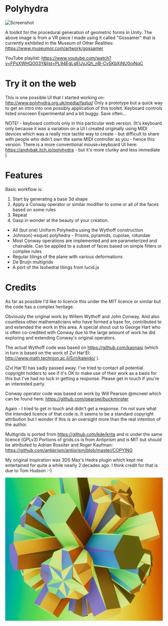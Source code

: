 # Polyhydra

![Screenshot](https://pro2-bar-s3-cdn-cf1.myportfolio.com/1e3b6316-da77-4fd2-a111-e12070c11b10/2977d391-d8a0-4759-8f3b-fe112b8957b8_rwc_0x22x975x549x975.png?h=f2ff1682c51247d1bc76e926872686e2)

A toolkit for the procedural generation of geometric forms in Unity. The above image is from a VR piece I made using it called "Gossamer" that is currently exhibited in the Museum of Other Realities: https://www.museumor.com/artwork/gossamer

YouTube playlist: https://www.youtube.com/watch?v=FPsXWHQO03Y&list=PL94EgLgEIJyJQh_nB-CvSKbXjNU0ojNqC

# Try it on the web

This is one possible UI that I started working on: http://www.polyhydra.org.uk/media/fastui/ Only a prototype but a quick way to get an intro into one possibly application of this toolkit. Keyboard controls listed onscreen Experimental and a bit buggy. Save often...

NOTE! - keyboard controls only in this particular web version. (It's keyboard only because it was a variation on a UI I created originally using MIDI devices which was a really nice tactile way to create - but difficult to share with people who didn't own the same MIDI controller as you - hence this version. There is a more conventional mouse+keyboard UI here: https://andybak.itch.io/polyhydra - but it's more clunky and less immediate )

# Features

Basic workflow is:

1. Start by generating a base 3d shape
2. Apply a Conway operator or similar modifier to some or all of the faces based on some rules
3. Repeat
4. Gasp in wonder at the beauty of your creation.

* All (but one) Uniform Polyhedra using the Wythoff construction
* Johnson(-esque) polyhedra - Prisms, pyramids, cupolae, rotundae 
* Most Conway operations are implemented and are parameterized and chainable. Can be applied to a subset of faces based on simple filters or complex rules
* Regular tilings of the plane with various deformations
* De Bruijn multigrids
* A port of the Isohedral tilings from lucid.js


# Credits

As far as possible I'd like to licence this under the MIT licence or similar but the code has a complex heritage. 

Obviously the original work by Willem Wythoff and John Conway. And also countless other mathematicians who have formed a base for, contributed to and extended the work in this area. A special shout out to George Hart who is often co-credited with Conway due to the large amount of work he did exploring and extending Conway's original operators. 

The actual Wythoff code was based on https://github.com/kaonasi (which in turn is based on the work of Zvi Har’El: http://www.math.technion.ac.il/S/rl/kaleido/ ).

(Zvi Har'El has sadly passed away. I've tried to contact all potential copyright holders to see if it's OK to make use of their work as a basis for this but I've had no luck in getting a response. Please get in touch if you're an interested party.

Conway operator code was based on work by Will Pearson @mcneel which can be found here: https://github.com/pearswj/buckminster

Again - I tried to get in touch and didn't get a response. I'm not sure what the intended licence of that code is. It seems to be a standard copyright attribution but I wonder if this is an oversight more than the real intention of the author.

Multigrids is ported from https://github.com/kde/krita and is under the same licence (GPLv3)
Portions of grids.cs is from Antiprism and is MIT but should be attributed to Adrian Rossiter and Roger Kaufman: https://github.com/antiprism/antiprism/blob/master/COPYING

My original inspiration was 3DS Max's Hedra plugin which kept me entertained for quite a while nearly 2 decades ago. I think credit for that is due to Tom Hudson :-)

![Screenshot](https://github.com/Ixxy-Open-Source/wythoff-polyhedra/blob/master/0.png)

